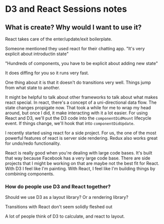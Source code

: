 # D3 and React Sessions notes

## What is create? Why would I want to use it?

React takes care of the enter/update/exit boilerplate.

Someone mentioned they used react for their chatting app. "It's very explicit about introductin state"

"Hundreds of components, you have to be explicit about adding new state"

It does diffing for you so it runs very fast.

One thing about it is that it doesn't do transitions very well. Things jump from what state to another.

It might be helpful to talk about other frameworks to talk about what makes react special. In react, there's a concept of a uni-directional data flow. The state changes propigate now. That took a while for me to wrap my head around, but once I did, it make interacting with it a lot easier. For using React and D3, we'll put the D3 code into the `componentDidMount` lifecycle event. If things change, we'll hook that into `componentDidUpdate`.

I recently started using react for a side project. For us, the one of the most powerful features of react is server side rendering. Redux also works great for undo/redo functionality.

React is really good when you're dealing with large code bases. It's built that way because Facebook has a very large code base. There are side projects that I might be working on that are maybe not the best fit for React. With D3 I feel like I'm painting. With React, I feel like I'm building things by combining components.

### How do people use D3 and React together?

Should we use D3 as a layout library? Or a rendering library?

Transitions with React don't seem solidly fleshed out

A lot of people think of D3 to calculate, and react to layout.
